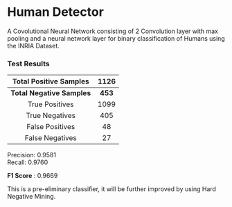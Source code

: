 # Human Detector

A Covolutional Neural Network consisting of 2 Convolution layer with max pooling and a neural network layer for binary classification of Humans using the INRIA Dataset.

### Test Results

| Total Positive Samples     | 1126    |
| :--------------------:     |:-------:|
| **Total Negative Samples** | **453** |
| True Positives             | 1099    |
| True Negatives             |  405    |
| False Positives            |  48     |
| False Negatives            |  27     |


Precision: 0.9581 <br>
Recall: 0.9760

**F1 Score** : 0.9669


This is a pre-eliminary classifier, it will be further improved by using Hard Negative Mining.
